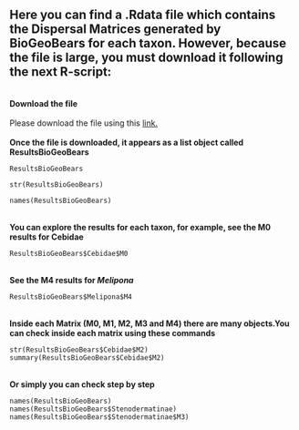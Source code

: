 ## Here you can find a .Rdata file which contains the Dispersal Matrices generated by BioGeoBears for each taxon. However, because the file is large, you must download it following the next R-script: </br>
</br>__Download the file__</br>
</br>Please download the file using this [link.](https://files.fm/down.php?i=q7a7a9dh)</br>
</br>__Once the file is downloaded, it appears as a list object called ResultsBioGeoBears__
```
ResultsBioGeoBears

str(ResultsBioGeoBears)

names(ResultsBioGeoBears)
```
</br>__You can explore the results for each taxon, for example, see the M0 results for Cebidae__
```
ResultsBioGeoBears$Cebidae$M0
```
</br>__See the M4 results for *Melipona*__
```
ResultsBioGeoBears$Melipona$M4
```
</br>__Inside each Matrix (M0, M1, M2, M3 and M4) there are many objects.You can check inside each matrix using these commands__
```
str(ResultsBioGeoBears$Cebidae$M2)
summary(ResultsBioGeoBears$Cebidae$M2)
```
</br>__Or simply you can check step by step__
```
names(ResultsBioGeoBears)
names(ResultsBioGeoBears$Stenodermatinae)
names(ResultsBioGeoBears$Stenodermatinae$M3)
```

